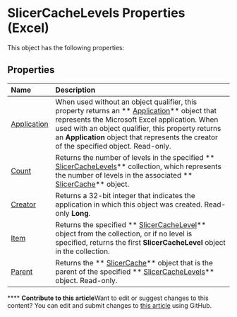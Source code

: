 
# SlicerCacheLevels Properties (Excel)
This object has the following properties:

## Properties



|**Name**|**Description**|
|:-----|:-----|
| [Application](84c7f9cb-282e-793e-ad26-a73dc6374dc0.md)|When used without an object qualifier, this property returns an  ** [Application](19b73597-5cf9-4f56-8227-b5211f657f6f.md)** object that represents the Microsoft Excel application. When used with an object qualifier, this property returns an **Application** object that represents the creator of the specified object. Read-only.|
| [Count](341c0047-2450-c268-e247-a339313de027.md)|Returns the number of levels in the specified  ** [SlicerCacheLevels](6b1139a5-e81d-e11d-b4f5-f5d0fed24bf7.md)** collection, which represents the number of levels in the associated ** [SlicerCache](6e6533e3-0503-a1d3-9ecd-f7997233565f.md)** object.|
| [Creator](dfbed228-a769-86b4-7f1f-fbe55060fead.md)|Returns a 32-bit integer that indicates the application in which this object was created. Read-only  **Long**.|
| [Item](4cf91d69-7489-9752-2b8e-ec5c7ce1a293.md)|Returns the specified  ** [SlicerCacheLevel](d73ff7ab-4d7a-6a73-3716-11dc6716688d.md)** object from the collection, or if no level is specified, returns the first **SlicerCacheLevel** object in the collection.|
| [Parent](34e963ed-d1c0-d8e0-2403-f26883e918aa.md)|Returns the  ** [SlicerCache](6e6533e3-0503-a1d3-9ecd-f7997233565f.md)** object that is the parent of the specified ** [SlicerCacheLevels](6b1139a5-e81d-e11d-b4f5-f5d0fed24bf7.md)** object. Read-only.|

****   **Contribute to this article**Want to edit or suggest changes to this content? You can edit and submit changes to  [this article](https://github.com/jhershey00/VBA_Excel_Test/OpenXMLCon/articles/ffd9e7e7-ca9d-42cc-8893-a46b349a3bcf.md) using GitHub.

